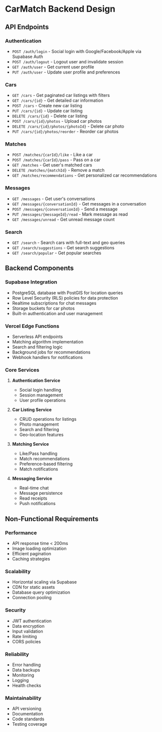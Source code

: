 
# CarMatch Backend Design

## API Endpoints

### Authentication
- `POST /auth/login` - Social login with Google/Facebook/Apple via Supabase Auth
- `POST /auth/logout` - Logout user and invalidate session
- `GET /auth/user` - Get current user profile
- `PUT /auth/user` - Update user profile and preferences

### Cars
- `GET /cars` - Get paginated car listings with filters
- `GET /cars/{id}` - Get detailed car information
- `POST /cars` - Create new car listing
- `PUT /cars/{id}` - Update car listing
- `DELETE /cars/{id}` - Delete car listing
- `POST /cars/{id}/photos` - Upload car photos
- `DELETE /cars/{id}/photos/{photoId}` - Delete car photo
- `PUT /cars/{id}/photos/reorder` - Reorder car photos

### Matches
- `POST /matches/{carId}/like` - Like a car
- `POST /matches/{carId}/pass` - Pass on a car
- `GET /matches` - Get user's matched cars
- `DELETE /matches/{matchId}` - Remove a match
- `GET /matches/recommendations` - Get personalized car recommendations

### Messages
- `GET /messages` - Get user's conversations
- `GET /messages/{conversationId}` - Get messages in a conversation
- `POST /messages/{conversationId}` - Send a message
- `PUT /messages/{messageId}/read` - Mark message as read
- `GET /messages/unread` - Get unread message count

### Search
- `GET /search` - Search cars with full-text and geo queries
- `GET /search/suggestions` - Get search suggestions
- `GET /search/popular` - Get popular searches

## Backend Components

### Supabase Integration
- PostgreSQL database with PostGIS for location queries
- Row Level Security (RLS) policies for data protection
- Realtime subscriptions for chat messages
- Storage buckets for car photos
- Built-in authentication and user management

### Vercel Edge Functions
- Serverless API endpoints
- Matching algorithm implementation
- Search and filtering logic
- Background jobs for recommendations
- Webhook handlers for notifications

### Core Services
1. **Authentication Service**
   - Social login handling
   - Session management
   - User profile operations

2. **Car Listing Service**
   - CRUD operations for listings
   - Photo management
   - Search and filtering
   - Geo-location features

3. **Matching Service**
   - Like/Pass handling
   - Match recommendations
   - Preference-based filtering
   - Match notifications

4. **Messaging Service**
   - Real-time chat
   - Message persistence
   - Read receipts
   - Push notifications

## Non-Functional Requirements

### Performance
- API response time < 200ms
- Image loading optimization
- Efficient pagination
- Caching strategies

### Scalability
- Horizontal scaling via Supabase
- CDN for static assets
- Database query optimization
- Connection pooling

### Security
- JWT authentication
- Data encryption
- Input validation
- Rate limiting
- CORS policies

### Reliability
- Error handling
- Data backups
- Monitoring
- Logging
- Health checks

### Maintainability
- API versioning
- Documentation
- Code standards
- Testing coverage
